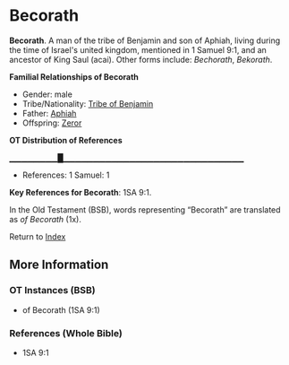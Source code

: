 # Becorath
**Becorath**. 
A man of the tribe of Benjamin and son of Aphiah, living during the time of Israel's united kingdom, mentioned in 1 Samuel 9:1, and an ancestor of King Saul (acai). 
Other forms include: 
*Bechorath*, *Bekorath*. 




**Familial Relationships of Becorath**


* Gender: male
* Tribe/Nationality: [Tribe of Benjamin](../../../groups/md/acai/Benjamin.md)
* Father: [Aphiah](Aphiah.md)
* Offspring: [Zeror](Zeror.md)


**OT Distribution of References**

▁▁▁▁▁▁▁▁█▁▁▁▁▁▁▁▁▁▁▁▁▁▁▁▁▁▁▁▁▁▁▁▁▁▁▁▁▁▁
* References: 1 Samuel: 1



**Key References for Becorath**: 
1SA 9:1. 


In the Old Testament (BSB), words representing “Becorath” are translated as 
*of Becorath* (1x). 




Return to [Index](00-Index.md)

## More Information

### OT Instances (BSB)

* of Becorath (1SA 9:1)



### References (Whole Bible)

* 1SA 9:1



